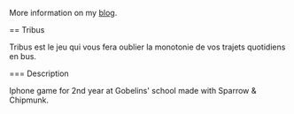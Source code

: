 More information on my [blog](http://www.aymericlamboley.fr/blog/tribus-graduation-project/).

== Tribus

Tribus est le jeu qui vous fera oublier la monotonie de vos trajets quotidiens en bus.

=== Description

Iphone game for 2nd year at Gobelins' school made with Sparrow & Chipmunk.